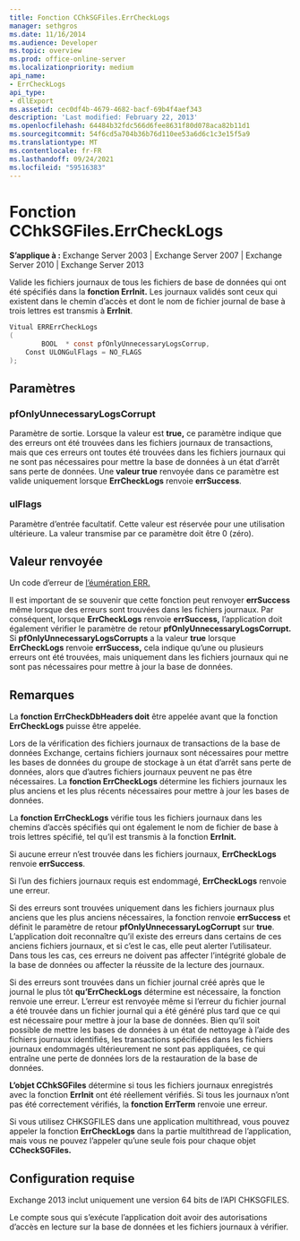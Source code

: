 ```yaml
---
title: Fonction CChkSGFiles.ErrCheckLogs
manager: sethgros
ms.date: 11/16/2014
ms.audience: Developer
ms.topic: overview
ms.prod: office-online-server
ms.localizationpriority: medium
api_name:
- ErrCheckLogs
api_type:
- dllExport
ms.assetid: cec0df4b-4679-4682-bacf-69b4f4aef343
description: 'Last modified: February 22, 2013'
ms.openlocfilehash: 64484b32fdc566d6fee8631f80d078aca82b11d1
ms.sourcegitcommit: 54f6cd5a704b36b76d110ee53a6d6c1c3e15f5a9
ms.translationtype: MT
ms.contentlocale: fr-FR
ms.lasthandoff: 09/24/2021
ms.locfileid: "59516383"
---
```

# <a name="cchksgfileserrchecklogs-function"></a>Fonction CChkSGFiles.ErrCheckLogs

**S’applique à :** Exchange Server 2003 | Exchange Server 2007 | Exchange Server 2010 | Exchange Server 2013
  
Valide les fichiers journaux de tous les fichiers de base de données qui ont été spécifiés dans la **fonction ErrInit.** Les journaux validés sont ceux qui existent dans le chemin d’accès et dont le nom de fichier journal de base à trois lettres est transmis à **ErrInit**.
  
```cs
Vitual ERRErrCheckLogs 
(
        BOOL  * const pfOnlyUnnecessaryLogsCorrup,
    Const ULONGulFlags = NO_FLAGS
);

```

## <a name="parameters"></a>Paramètres

### <a name="pfonlyunnecessarylogscorrupt"></a>pfOnlyUnnecessaryLogsCorrupt 
  
Paramètre de sortie. Lorsque la valeur est **true,** ce paramètre indique que des erreurs ont été trouvées dans les fichiers journaux de transactions, mais que ces erreurs ont toutes été trouvées dans les fichiers journaux qui ne sont pas nécessaires pour mettre la base de données à un état d’arrêt sans perte de données. Une **valeur true** renvoyée dans ce paramètre est valide uniquement lorsque **ErrCheckLogs** renvoie **errSuccess**. 
    
### <a name="ulflags"></a>ulFlags
  
Paramètre d’entrée facultatif. Cette valeur est réservée pour une utilisation ultérieure. La valeur transmise par ce paramètre doit être 0 (zéro).
    
## <a name="return-value"></a>Valeur renvoyée

Un code d’erreur de [l’éumération ERR.](cchksgfiles-err-enumeration.md) 
  
Il est important de se souvenir que cette fonction peut renvoyer **errSuccess** même lorsque des erreurs sont trouvées dans les fichiers journaux. Par conséquent, lorsque **ErrCheckLogs** renvoie **errSuccess,** l’application doit également vérifier le paramètre de retour **pfOnlyUnnecessaryLogsCorrupt.** Si **pfOnlyUnnecessaryLogsCorrupts** a la valeur **true** lorsque **ErrCheckLogs** renvoie **errSuccess,** cela indique qu’une ou plusieurs erreurs ont été trouvées, mais uniquement dans les fichiers journaux qui ne sont pas nécessaires pour mettre à jour la base de données.
  
## <a name="remarks"></a>Remarques

La **fonction ErrCheckDbHeaders doit** être appelée avant que la fonction **ErrCheckLogs** puisse être appelée. 
  
Lors de la vérification des fichiers journaux de transactions de la base de données Exchange, certains fichiers journaux sont nécessaires pour mettre les bases de données du groupe de stockage à un état d’arrêt sans perte de données, alors que d’autres fichiers journaux peuvent ne pas être nécessaires. La **fonction ErrCheckLogs** détermine les fichiers journaux les plus anciens et les plus récents nécessaires pour mettre à jour les bases de données. 
  
La **fonction ErrCheckLogs** vérifie tous les fichiers journaux dans les chemins d’accès spécifiés qui ont également le nom de fichier de base à trois lettres spécifié, tel qu’il est transmis à la fonction **ErrInit.** 
  
Si aucune erreur n’est trouvée dans les fichiers journaux, **ErrCheckLogs** renvoie **errSuccess**. 
  
Si l’un des fichiers journaux requis est endommagé, **ErrCheckLogs** renvoie une erreur. 
  
Si des erreurs sont trouvées uniquement dans les fichiers journaux plus anciens que les plus anciens nécessaires, la fonction renvoie **errSuccess** et définit le paramètre de retour **pfOnlyUnnecessaryLogCorrupt** sur **true**. L’application doit reconnaître qu’il existe des erreurs dans certains de ces anciens fichiers journaux, et si c’est le cas, elle peut alerter l’utilisateur. Dans tous les cas, ces erreurs ne doivent pas affecter l’intégrité globale de la base de données ou affecter la réussite de la lecture des journaux.
  
Si des erreurs sont trouvées dans un fichier journal créé après que le journal le plus tôt **qu’ErrCheckLogs** détermine est nécessaire, la fonction renvoie une erreur. L’erreur est renvoyée même si l’erreur du fichier journal a été trouvée dans un fichier journal qui a été généré plus tard que ce qui est nécessaire pour mettre à jour la base de données. Bien qu’il soit possible de mettre les bases de données à un état de nettoyage à l’aide des fichiers journaux identifiés, les transactions spécifiées dans les fichiers journaux endommagés ultérieurement ne sont pas appliquées, ce qui entraîne une perte de données lors de la restauration de la base de données. 
  
**L’objet CChkSGFiles** détermine si tous les fichiers journaux enregistrés avec la fonction **ErrInit** ont été réellement vérifiés. Si tous les journaux n’ont pas été correctement vérifiés, la **fonction ErrTerm** renvoie une erreur. 
  
Si vous utilisez CHKSGFILES dans une application multithread, vous pouvez appeler la fonction **ErrCheckLogs** dans la partie multithread de l’application, mais vous ne pouvez l’appeler qu’une seule fois pour chaque objet **CCheckSGFiles.** 
  
## <a name="requirements"></a>Configuration requise

Exchange 2013 inclut uniquement une version 64 bits de l’API CHKSGFILES.
  
Le compte sous qui s’exécute l’application doit avoir des autorisations d’accès en lecture sur la base de données et les fichiers journaux à vérifier.
  

